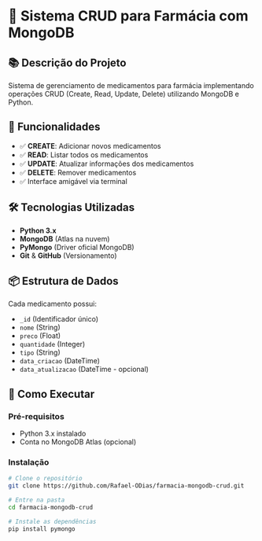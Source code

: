 # 🏥 Sistema CRUD para Farmácia com MongoDB

## 📚 Descrição do Projeto

Sistema de gerenciamento de medicamentos para farmácia implementando operações CRUD (Create, Read, Update, Delete) utilizando MongoDB e Python.

## 🎯 Funcionalidades

- ✅ **CREATE**: Adicionar novos medicamentos
- ✅ **READ**: Listar todos os medicamentos  
- ✅ **UPDATE**: Atualizar informações dos medicamentos
- ✅ **DELETE**: Remover medicamentos
- ✅ Interface amigável via terminal

## 🛠️ Tecnologias Utilizadas

- **Python 3.x**
- **MongoDB** (Atlas na nuvem)
- **PyMongo** (Driver oficial MongoDB)
- **Git** & **GitHub** (Versionamento)

## 📦 Estrutura de Dados

Cada medicamento possui:
- `_id` (Identificador único)
- `nome` (String)
- `preco` (Float)
- `quantidade` (Integer)
- `tipo` (String)
- `data_criacao` (DateTime)
- `data_atualizacao` (DateTime - opcional)

## 🚀 Como Executar

### Pré-requisitos
- Python 3.x instalado
- Conta no MongoDB Atlas (opcional)

### Instalação
```bash
# Clone o repositório
git clone https://github.com/Rafael-ODias/farmacia-mongodb-crud.git

# Entre na pasta
cd farmacia-mongodb-crud

# Instale as dependências
pip install pymongo